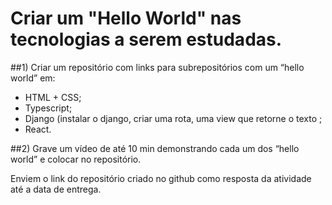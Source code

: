 # Criar um "Hello World" nas tecnologias a serem estudadas.

##1) Criar um repositório com links para subrepositórios com um “hello world” em:
- HTML + CSS;
- Typescript;
- Django (instalar o django, criar uma rota, uma view que retorne o texto ;
- React.

##2) Grave um vídeo de até 10 min demonstrando cada um dos “hello world” e colocar no repositório.

Enviem o link do repositório criado no github como resposta da atividade até a data de entrega.
